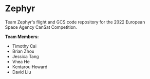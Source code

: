 # Zephyr
Team Zephyr's flight and GCS code repository for the 2022 European Space Agency CanSat Competition.

**Team Members:**
- Timothy Cai
- Brian Zhou
- Jessica Tang
- Vhea He
- Kentarou Howard
- David Liu
